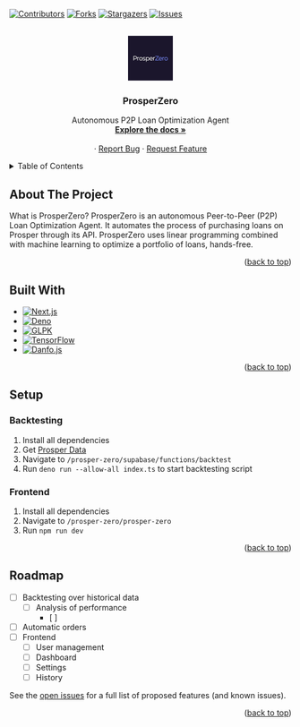 <a name="readme-top"></a>

<!-- PROJECT SHIELDS -->
<!--
*** I'm using markdown "reference style" links for readability.
*** Reference links are enclosed in brackets [ ] instead of parentheses ( ).
*** See the bottom of this document for the declaration of the reference variables
*** for contributors-url, forks-url, etc. This is an optional, concise syntax you may use.
*** https://www.markdownguide.org/basic-syntax/#reference-style-links
-->
[![Contributors][contributors-shield]][contributors-url]
[![Forks][forks-shield]][forks-url]
[![Stargazers][stars-shield]][stars-url]
[![Issues][issues-shield]][issues-url]

<!-- PROJECT LOGO -->
<br />
<div align="center">
  <a href="https://github.com/luca-miniati/prosper-zero">
    <img src="images/logo.png" alt="Logo" width="80" height="80">
  </a>

<h3 align="center">ProsperZero</h3>

  <p align="center">
    Autonomous P2P Loan Optimization Agent
    <br />
    <a href="https://github.com/luca-miniati/prosper-zero"><strong>Explore the docs »</strong></a>
    <br />
    <br />
    ·
    <a href="https://github.com/luca-miniati/prosper-zero/issues">Report Bug</a>
    ·
    <a href="https://github.com/luca-miniati/prosper-zero/issues">Request Feature</a>
  </p>
</div>



<!-- TABLE OF CONTENTS -->
<details>
  <summary>Table of Contents</summary>
  <ol>
    <li>
      <a href="#about-the-project">About The Project</a>
      <ul>
        <li><a href="#built-with">Built With</a></li>
      </ul>
    </li>
    <li>
      <a href="#setup">Setup</a>
      <ul>
        <li><a href="#backtesting">Backtesting</a></li>
        <li><a href="#frontend">Frontend</a></li>
      </ul>
    </li>
    <li><a href="#roadmap">Roadmap</a></li>
  </ol>
</details>


## About The Project

What is ProsperZero?
ProsperZero is an autonomous Peer-to-Peer (P2P) Loan Optimization Agent. It automates the process
of purchasing loans on Prosper through its API. ProsperZero uses linear programming combined with
machine learning to optimize a portfolio of loans, hands-free.

<p align="right">(<a href="#readme-top">back to top</a>)</p>


## Built With

* [![Next.js][Next-shield]][Next-url]
* [![Deno][Deno-shield]][Deno-url]
* [![GLPK][GLPK-shield]][GLPK-url]
* [![TensorFlow][Tf-shield]][Tf-url]
* [![Danfo.js][Danfo-shield]][Danfo-url]

<p align="right">(<a href="#readme-top">back to top</a>)</p>


## Setup

### Backtesting
1. Install all dependencies
2. Get [Prosper Data](https://help.prosper.com/hc/en-us/articles/210013083-Where-can-I-download-data-about-loans-through-Prosper)
3. Navigate to `/prosper-zero/supabase/functions/backtest`
4. Run `deno run --allow-all index.ts` to start backtesting script

### Frontend
1. Install all dependencies
2. Navigate to `/prosper-zero/prosper-zero`
3. Run `npm run dev`

<p align="right">(<a href="#readme-top">back to top</a>)</p>



## Roadmap

- [ ] Backtesting over historical data
    - [ ] Analysis of performance
        - [ ] 
- [ ] Automatic orders
- [ ] Frontend
    - [ ] User management
    - [ ] Dashboard
    - [ ] Settings
    - [ ] History

See the [open issues](https://github.com/luca-miniati/prosper-zero/issues) for a full list of proposed features (and known issues).

<p align="right">(<a href="#readme-top">back to top</a>)</p>


[contributors-shield]: https://img.shields.io/github/contributors/luca-miniati/prosper-zero.svg?style=for-the-badge
[contributors-url]: https://github.com/luca-miniati/prosper-zero/graphs/contributors
[forks-shield]: https://img.shields.io/github/forks/luca-miniati/prosper-zero.svg?style=for-the-badge
[forks-url]: https://github.com/luca-miniati/prosper-zero/network/members
[stars-shield]: https://img.shields.io/github/stars/luca-miniati/prosper-zero.svg?style=for-the-badge
[stars-url]: https://github.com/luca-miniati/prosper-zero/stargazers
[issues-shield]: https://img.shields.io/github/issues/luca-miniati/prosper-zero.svg?style=for-the-badge
[issues-url]: https://github.com/luca-miniati/prosper-zero/issues
[Next-shield]: https://img.shields.io/badge/next.js-000000?style=for-the-badge&logo=nextdotjs&logoColor=white
[Deno-shield]: https://img.shields.io/badge/deno-000000?style=for-the-badge&logo=deno&logoColor=white
[GLPK-shield]: https://img.shields.io/badge/GLPK-000000?style=for-the-badge&logo=gnu
[Tf-shield]: https://img.shields.io/badge/tensorflow-grey?style=for-the-badge&logo=tensorflow
[Danfo-shield]: https://img.shields.io/badge/Danfo.js-ffdf00?style=for-the-badge
[Next-url]: https://nextjs.org/
[Deno-url]: https://deno.com/
[Tf-url]: https://www.tensorflow.org/js
[Danfo-url]: https://danfo.jsdata.org/
[GLPK-url]: https://github.com/hgourvest/node-glpk
